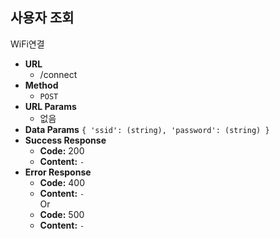 **사용자 조회**
---
  WiFi연결
* **URL**
  * /connect
* **Method**
  * `POST`
* **URL Params**
  * 없음
* **Data Params**
  `{ 'ssid': (string), 'password': (string) }`
* **Success Response**
  * **Code:** 200<br />
  * **Content:** `-`
* **Error Response**
  * **Code:** 400<br />
  * **Content:** `-`<br />
Or
  * **Code:** 500<br />
  * **Content:** `-`
